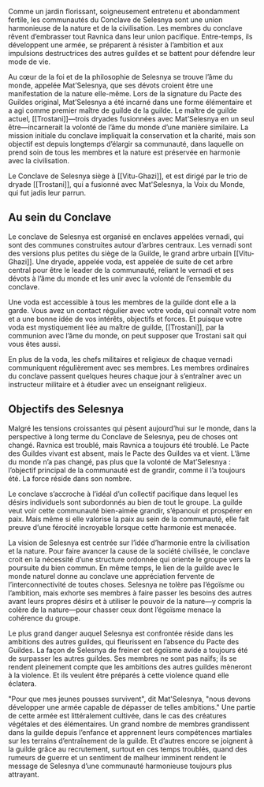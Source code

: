 Comme un jardin florissant, soigneusement entretenu et abondamment fertile, les communautés du Conclave de Selesnya sont une union harmonieuse de la nature et de la civilisation. Les membres du conclave rêvent d’embrasser tout Ravnica dans leur union pacifique. Entre-temps, ils développent une armée, se préparent à résister à l’ambition et aux impulsions destructrices des autres guildes et se battent pour défendre leur mode de vie.

Au cœur de la foi et de la philosophie de Selesnya se trouve l’âme du monde, appelée Mat’Selesnya, que ses dévots croient être une manifestation de la nature elle-même. Lors de la signature du Pacte des Guildes original, Mat’Selesnya a été incarné dans une forme élémentaire et a agi comme premier maître de guilde de la guilde. Le maître de guilde actuel, [[Trostani]]—trois dryades fusionnées avec Mat’Selesnya en un seul être—incarnerait la volonté de l’âme du monde d’une manière similaire. La mission initiale du conclave impliquait la conservation et la charité, mais son objectif est depuis longtemps d’élargir sa communauté, dans laquelle on prend soin de tous les membres et la nature est préservée en harmonie avec la civilisation.

Le Conclave de Selesnya siège à [[Vitu-Ghazi]], et est dirigé par le trio de dryade [[Trostani]], qui a fusionné avec Mat'Selesnya, la Voix du Monde, qui fut jadis leur parrun.

## Au sein du Conclave

Le conclave de Selesnya est organisé en enclaves appelées vernadi, qui sont des communes construites autour d’arbres centraux. Les vernadi sont des versions plus petites du siège de la Guilde, le grand arbre urbain [[Vitu-Ghazi]]. Une dryade, appelée voda, est appelée de suite de cet arbre central pour être le leader de la communauté, reliant le vernadi et ses dévots à l’âme du monde et les unir avec la volonté de l’ensemble du conclave.

Une voda est accessible à tous les membres de la guilde dont elle a la garde. Vous avez un contact régulier avec votre voda, qui connaît votre nom et a une bonne idée de vos intérêts, objectifs et forces. Et puisque votre voda est mystiquement liée au maître de guilde, [[Trostani]], par la communion avec l’âme du monde, on peut supposer que Trostani sait qui vous êtes aussi.

En plus de la voda, les chefs militaires et religieux de chaque vernadi communiquent régulièrement avec ses membres. Les membres ordinaires du conclave passent quelques heures chaque jour à s’entraîner avec un instructeur militaire et à étudier avec un enseignant religieux.

## Objectifs des Selesnya

Malgré les tensions croissantes qui pèsent aujourd’hui sur le monde, dans la perspective à long terme du Conclave de Selesnya, peu de choses ont changé. Ravnica est troublé, mais Ravnica a toujours été troublé. Le Pacte des Guildes vivant est absent, mais le Pacte des Guildes va et vient. L’âme du monde n’a pas changé, pas plus que la volonté de Mat’Selesnya : l’objectif principal de la communauté est de grandir, comme il l’a toujours été. La force réside dans son nombre.

Le conclave s’accroche à l’idéal d’un collectif pacifique dans lequel les désirs individuels sont subordonnés au bien de tout le groupe. La guilde veut voir cette communauté bien-aimée grandir, s’épanouir et prospérer en paix. Mais même si elle valorise la paix au sein de la communauté, elle fait preuve d’une férocité incroyable lorsque cette harmonie est menacée.

La vision de Selesnya est centrée sur l’idée d’harmonie entre la civilisation et la nature. Pour faire avancer la cause de la société civilisée, le conclave croit en la nécessité d’une structure ordonnée qui oriente le groupe vers la poursuite du bien commun. En même temps, le lien de la guilde avec le monde naturel donne au conclave une appréciation fervente de l’interconnectivité de toutes choses. Selesnya ne tolère pas l’égoïsme ou l’ambition, mais exhorte ses membres à faire passer les besoins des autres avant leurs propres désirs et à utiliser le pouvoir de la nature—y compris la colère de la nature—pour chasser ceux dont l’égoïsme menace la cohérence du groupe.

Le plus grand danger auquel Selesnya est confrontée réside dans les ambitions des autres guildes, qui fleurissent en l’absence du Pacte des Guildes. La façon de Selesnya de freiner cet égoïsme avide a toujours été de surpasser les autres guildes. Ses membres ne sont pas naïfs; ils se rendent pleinement compte que les ambitions des autres guildes mèneront à la violence. Et ils veulent être préparés à cette violence quand elle éclatera.

"Pour que mes jeunes pousses survivent", dit Mat'Selesnya, "nous devons développer une armée capable de dépasser de telles ambitions." Une partie de cette armée est littéralement cultivée, dans le cas des créatures végétales et des élémentaires. Un grand nombre de membres grandissent dans la guilde depuis l’enfance et apprennent leurs compétences martiales sur les terrains d’entraînement de la guilde. Et d’autres encore se joignent à la guilde grâce au recrutement, surtout en ces temps troublés, quand des rumeurs de guerre et un sentiment de malheur imminent rendent le message de Selesnya d’une communauté harmonieuse toujours plus attrayant.